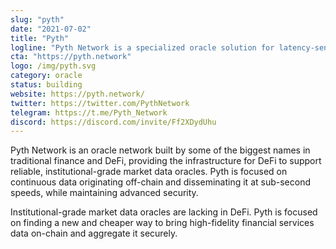 ```yaml
---
slug: "pyth"
date: "2021-07-02"
title: "Pyth"
logline: "Pyth Network is a specialized oracle solution for latency-sensitive financial data typically guarded by centralized institutions. Pyth Network is focused on bringing this unique data on-chain and aggregating it securely. Pyth connects high-fidelity market data from the world’s largest professional traders and exchanges to any smart contract. Anywhere."
cta: "https://pyth.network"
logo: /img/pyth.svg
category: oracle
status: building
website: https://pyth.network/
twitter: https://twitter.com/PythNetwork
telegram: https://t.me/Pyth_Network
discord: https://discord.com/invite/Ff2XDydUhu
---
```


Pyth Network is an oracle network built by some of the biggest names in traditional finance and DeFi, providing the infrastructure for DeFi to support reliable, institutional-grade market data oracles. Pyth is focused on continuous data originating off-chain and disseminating it at sub-second speeds, while maintaining advanced security.

Institutional-grade market data oracles are lacking in DeFi. Pyth is focused on finding a new and cheaper way to bring high-fidelity financial services data on-chain and aggregate it securely.
